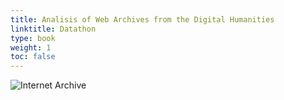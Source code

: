 ```yaml
---
title: Analisis of Web Archives from the Digital Humanities
linktitle: Datathon
type: book
weight: 1
toc: false
---
```


![Internet Archive](internet_archive.jpg)
